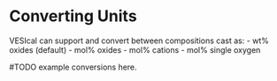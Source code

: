 # Converting Units

VESIcal can support and convert between compositions cast as:
\- wt% oxides (default)
\- mol% oxides
\- mol% cations
\- mol% single oxygen

#TODO example conversions here.
